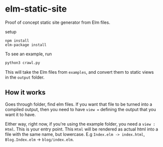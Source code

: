 # elm-static-site

Proof of concept static site generator from Elm files.

setup

```
npm install
elm-package install
```

To see an example, run

```bash
python3 crawl.py
```

This will take the Elm files from `examples`, and convert them to static views in the `output` folder.

## How it works

Goes through folder, find elm files. If you want that file to be turned into a compiled output, then you need to have `view =` defining the output that you want it to have.

Either way, right now, if you're using the example folder, you need a `view : Html`. This is your entry point. This `Html` will be rendered as actual html into a file with the same name, but lowercase. E.g `Index.elm -> index.html`, `Blog.Index.elm` -> `blog/index.elm`.

